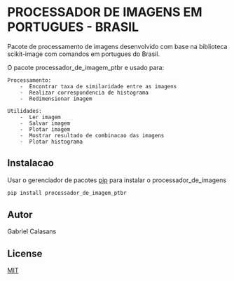 # PROCESSADOR DE IMAGENS EM PORTUGUES - BRASIL

Pacote de processamento de imagens desenvolvido com base na biblioteca scikit-image com comandos em portugues do Brasil.

O pacote processador_de_imagem_ptbr e usado para:

	Processamento:
		-  Encontrar taxa de similaridade entre as imagens
		-  Realizar correspondencia de histograma
		-  Redimensionar imagem

	Utilidades:
		-  Ler imagem
		-  Salvar imagem
		-  Plotar imagem
		-  Mostrar resultado de combinacao das imagens
		-  Plotar histograma

## Instalacao

Usar o gerenciador de pacotes [pip](https://pip.pypa.io/en/stable/) para instalar o processador_de_imagens

```bash
pip install processador_de_imagem_ptbr
```

## Autor
Gabriel Calasans

## License
[MIT](https://choosealicense.com/licenses/mit/)
